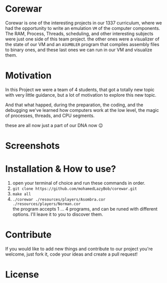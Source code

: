 # Corewar

Corewar is one of the interesting projects in our 1337 curriculum, where we had the opportunity to write an emulation `VM` of the computer components. The RAM, Process, Threads, scheduling, and other interesting subjects were just one side of this team project. the other ones were a visualizer of the state of our VM and an `ASUMBLER` program that compiles assembly files to binary ones, and these last ones we can run in our VM and visualize them.

# Motivation
  In this Project we were a team of 4 students, that got a totally new topic with very little guidance, but a lot of motivation to explore this new topic.

  And that what happed, during the preparation, the coding, and the debugging we've learned how computers work at the low level, the magic of processes, threads, and CPU segments.

  these are all now just a part of our DNA now 😉  

# Screenshots

# Installation & How to use?
1. open your terminal of choice and run these commands in order.
2. `git clone https://github.com/mohamedLazyBob/corewar.git`
3. `make all`
4. `./corewar ./resources/players/Asombra.cor ./resources/players/Norman.cor`
    <br>the program accepts 1 ... 4 programs, and can be runed with different options. I'll leave it to you to discover them.


# Contribute
If you would like to add new things and contribute to our project you're welcome, just fork it, code your ideas and create a pull request!

# License

